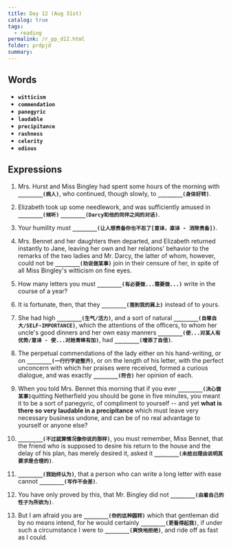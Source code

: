 ```yaml
---
title: Day 12 (Aug 31st)
catalog: true
tags: 
  - reading
permalink: /r_pp_d12.html
folder: prdpjd
summary: 
---
```


## Words

-   <b data-toggle="tooltip" data-original-title="{{site.data.glossary.witticism}}">`witticism`</b>
-   <b data-toggle="tooltip" data-original-title="{{site.data.glossary.commendation}}">`commendation`</b>
-   <b data-toggle="tooltip" data-original-title="{{site.data.glossary.panegyric}}">`panegyric`</b>
-   <b data-toggle="tooltip" data-original-title="{{site.data.glossary.laudable}}">`laudable`</b>
-   <b data-toggle="tooltip" data-original-title="{{site.data.glossary.precipitance}}">`precipitance`</b>
-   <b data-toggle="tooltip" data-original-title="{{site.data.glossary.rashness}}">`rashness`</b>
-   <b data-toggle="tooltip" data-original-title="{{site.data.glossary.celerity}}">`celerity`</b>
-   <b data-toggle="tooltip" data-original-title="{{site.data.glossary.odious}}">`odious`</b>

## Expressions

1.  Mrs. Hurst and Miss Bingley had spent some hours of the morning with <b data-toggle="tooltip" data-original-title="{{site.data.answers.d12_a}}">`________(病人)`</b>, who continued, though slowly, to <b data-toggle="tooltip" data-original-title="{{site.data.answers.d12_a2}}">`________(身体好转)`</b>.

2.  Elizabeth took up some needlework, and was sufficiently amused in <b data-toggle="tooltip" data-original-title="{{site.data.answers.d12_b}}">`________(倾听)`</b> <b data-toggle="tooltip" data-original-title="{{site.data.answers.d12_b2}}">`________(Darcy和他的同伴之间的对话)`</b>.

3.  Your humility must <b data-toggle="tooltip" data-original-title="{{site.data.answers.d12_c}}">`________(让人想责备你也不忍了[意译，直译 - 消除责备])`</b>.

4.  Mrs. Bennet and her daughters then departed, and Elizabeth returned instantly to Jane, leaving her own and her relations' behavior to the remarks of the two ladies and Mr. Darcy, the latter of whom, however, could not be <b data-toggle="tooltip" data-original-title="{{site.data.answers.d12_d}}">`________(劝说做某事)`</b> join in their censure of her, in spite of all Miss Bingley's witticism on fine eyes.

5.  How many letters you must <b data-toggle="tooltip" data-original-title="{{site.data.answers.d12_e}}">`________(有必要做...需要做...)`</b> write in the course of a year?

6.  It is fortunate, then, that they <b data-toggle="tooltip" data-original-title="{{site.data.answers.d12_f}}">`________(落到我的肩上)`</b> instead of to yours.

7.  She had high <b data-toggle="tooltip" data-original-title="{{site.data.answers.d12_g}}">`________(生气/活力)`</b>, and a sort of natural <b data-toggle="tooltip" data-original-title="{{site.data.answers.d12_g2}}">`________(自尊自大/SELF-IMPORTANCE)`</b>, which the attentions of the officers, to whom her uncle's good dinners and her own easy manners <b data-toggle="tooltip" data-original-title="{{site.data.answers.d12_g3}}">`________(使...对某人有优势/意译 - 使...对她青睐有加)`</b>, had <b data-toggle="tooltip" data-original-title="{{site.data.answers.d12_g4}}">`________(增添了自信)`</b>.

8.  The perpetual commendations of the lady either on his hand-writing, or on <b data-toggle="tooltip" data-original-title="{{site.data.answers.d12_h}}">`________(一行行字迹整齐)`</b>, or on the length of his letter, with the perfect unconcern with which her praises were received, formed a curious dialogue, and was exactly <b data-toggle="tooltip" data-original-title="{{site.data.answers.d12_h2}}">`________(符合)`</b> her opinion of each.

9.  When you told Mrs. Bennet this morning that if you ever <b data-toggle="tooltip" data-original-title="{{site.data.answers.d12_i}}">`________(决心做某事)`</b>quitting Netherfield you should be gone in five minutes, you meant it to be a sort of panegyric, of compliment to yourself -- and yet **what is there so very laudable in a precipitance** which must leave very necessary business undone, and can be of no real advantage to yourself or anyone else?

10. <b data-toggle="tooltip" data-original-title="{{site.data.answers.d12_j}}">`________(不过就算情况像你说的那样)`</b>, you must remember, Miss Bennet, that the friend who is supposed to desire his return to the house and the delay of his plan, has merely desired it, asked it <b data-toggle="tooltip" data-original-title="{{site.data.answers.d12_j2}}">`________(未给出理由说明其要求是合理的)`</b>.

11. <b data-toggle="tooltip" data-original-title="{{site.data.answers.d12_k}}">`________(我始终认为)`</b>, that a person who can write a long letter with ease cannot <b data-toggle="tooltip" data-original-title="{{site.data.answers.d12_k2}}">`________(写作不会差)`</b>.

12. You have only proved by this, that Mr. Bingley did not <b data-toggle="tooltip" data-original-title="{{site.data.answers.d12_l}}">`________(由着自己的性子为所欲为)`</b>.

13. But I am afraid you are <b data-toggle="tooltip" data-original-title="{{site.data.answers.d12_m}}">`________(你的这种圆转)`</b> which that gentleman did by no means intend, for he would certainly <b data-toggle="tooltip" data-original-title="{{site.data.answers.d12_m2}}">`________(更看得起我)`</b>, if under such a circumstance I were to <b data-toggle="tooltip" data-original-title="{{site.data.answers.d12_m3}}">`________(爽快地拒绝)`</b>, and ride off as fast as I could.
